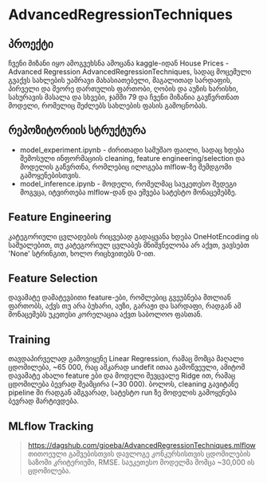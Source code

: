 # AdvancedRegressionTechniques

## პროექტი
ჩვენი მიზანი იყო ამოგვეხსნა ამოცანა kaggle-იდან House Prices - Advanced Regression AdvancedRegressionTechniques, სადაც მოცემული გვაქვს სახლების უამრავი მახასიათებელი, მაგალითად სარდაფის, პირველი და მეორე დართულის ფართობი, ღობის და აუზის ხარისხი, სახურავის მასალა და სხვები, ჯამში 79 და ჩვენი მიზანია გავწვრთნათ მოდელი, რომელიც შეძლებს სახლების ფასის გამოცნობას.

## რეპოზიტორიის სტრუქტურა
- model_experiment.ipynb - ძირითადი სამუშაო ფაილი, სადაც ხდება შემოსული ინფორმაციის cleaning, feature engineering/selection და მოდელის გაწვრთნა, რომლებიც ილოგება mlflow-ზე შემდგომი გამოყენებისთვის.
- model_inference.ipynb - მოდელი, რომელმაც საუკეთესო შედეგი მოგვცა, იტვირთება mlflow-დან და ეშვება სატესტო მონაცემებზე.

## Feature Engineering
კატეგორიული ცვლადების რიცვებად გადაყვანა ხდება OneHotEncoding ის საშუალებით, თუ კატეგორიულ ცვლაბეს მნიშვნელობა არ აქვთ, ვავსებთ 'None' სტრინგით, ხოლო რიცხვითებს 0-ით.

## Feature Selection
დავამატე დამატევბითი feature-ები, რომლებიც გვეუბნება მთლიან ფართობს, აქვს თუ არა ბუხარი, აუზი, გარაჟი და სარდაფი, რადგან ამ მონაცემებს უკეთესი კორელაცია აქვთ საბოლოო ფასთან.

## Training
თავდაპირველად გამოვიყენე Linear Regression, რამაც მომცა მაღალი ცდომილება, ~65 000, რაც აშკარად undefit ითაა გამოწვეული, ამიტომ დავამატე ახალი feature ები და მოდელი შევცვალე Ridge ით, რამაც ცდომილება ბევრად შეამცირა (~30 000). ბოლოს, cleaning გავიტანე pipeline ში რადგან ამგვარად, სატესტო run ზე მოდელის გამოყენება ბევრად მარტივდება.

## MLflow Tracking
> https://dagshub.com/gioeba/AdvancedRegressionTechniques.mlflow
თითოეული გაშვებისთვის დავლოგე კონკურსისთვის ცდომილების საზომი კრიტერიუმი, RMSE. საუკეთესო მოდელმა მომცა ~30,000 ის ცდომილება.



